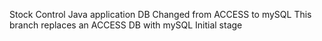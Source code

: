 Stock Control Java application
DB Changed from ACCESS to mySQL
This branch replaces an ACCESS DB with mySQL
Initial stage

